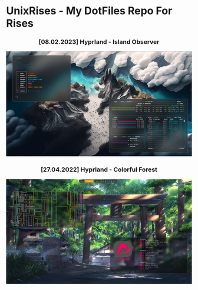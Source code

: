 # UnixRises - My DotFiles Repo For Rises

<h3 align="center"> [08.02.2023] Hyprland - Island Observer</h3>

![image](images/Hyprland_8-02-2023.png)


<h3 align="center"> [27.04.2022] Hyprland - Colorful Forest</h3>

![image](images/Hyprland_27-04-2022.png)
